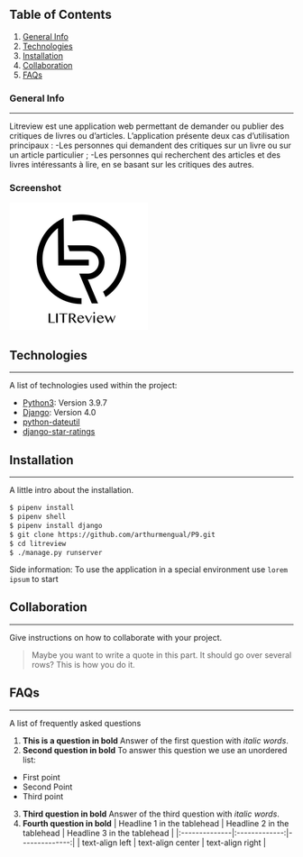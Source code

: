 ## Table of Contents
1. [General Info](#general-info)
2. [Technologies](#technologies)
3. [Installation](#installation)
4. [Collaboration](#collaboration)
5. [FAQs](#faqs)
### General Info
***
Litreview est une application web permettant de demander ou publier des critiques de livres ou d’articles.
L’application présente deux cas d’utilisation principaux : 
-Les personnes qui demandent des critiques sur un livre ou sur un article particulier ;
-Les personnes qui recherchent des articles et des livres intéressants à lire, en se basant sur les critiques des autres.
### Screenshot
![litreview](images/pic.png)
## Technologies
***
A list of technologies used within the project:
* [Python3](https://example.com): Version 3.9.7 
* [Django](https://example.com): Version 4.0
* [python-dateutil](https://example.com)
* [django-star-ratings](https://example.com)
## Installation
***
A little intro about the installation. 
```
$ pipenv install
$ pipenv shell
$ pipenv install django
$ git clone https://github.com/arthurmengual/P9.git
$ cd litreview
$ ./manage.py runserver
```
Side information: To use the application in a special environment use ```lorem ipsum``` to start
## Collaboration
***
Give instructions on how to collaborate with your project.
> Maybe you want to write a quote in this part. 
> It should go over several rows?
> This is how you do it.
## FAQs
***
A list of frequently asked questions
1. **This is a question in bold**
Answer of the first question with _italic words_. 
2. __Second question in bold__ 
To answer this question we use an unordered list:
* First point
* Second Point
* Third point
3. **Third question in bold**
Answer of the third question with *italic words*.
4. **Fourth question in bold**
| Headline 1 in the tablehead | Headline 2 in the tablehead | Headline 3 in the tablehead |
|:--------------|:-------------:|--------------:|
| text-align left | text-align center | text-align right |
